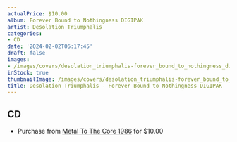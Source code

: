 ```yaml
---
actualPrice: $10.00
album: Forever Bound to Nothingness DIGIPAK
artist: Desolation Triumphalis
categories:
- CD
date: '2024-02-02T06:17:45'
draft: false
images:
- /images/covers/desolation_triumphalis-forever_bound_to_nothingness_digipak.jpg
inStock: true
thumbnailImage: /images/covers/desolation_triumphalis-forever_bound_to_nothingness_digipak-thumb.jpg
title: Desolation Triumphalis - Forever Bound to Nothingness DIGIPAK
---
```


## CD
* Purchase from [Metal To The Core 1986](https://metaltothecore1986.com/shop/desolation-triumphalis-forever-bound-to-nothingness-digipak-cd/) for $10.00

